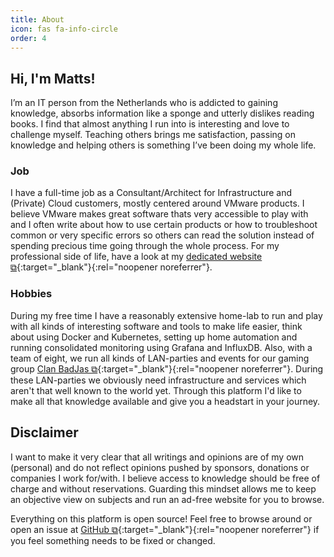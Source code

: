```yaml
---
title: About
icon: fas fa-info-circle
order: 4
---
```


## Hi, I'm Matts!
I’m an IT person from the Netherlands who is addicted to gaining knowledge, absorbs information like a sponge and utterly dislikes reading books. I find that almost anything I run into is interesting and love to challenge myself. Teaching others brings me satisfaction, passing on knowledge and helping others is something I’ve been doing my whole life.

### Job
I have a full-time job as a Consultant/Architect for Infrastructure and (Private) Cloud customers, mostly centered around VMware products. I believe VMware makes great software thats very accessible to play with and I often write about how to use certain products or how to troubleshoot common or very specific errors so others can read the solution instead of spending precious time going through the whole process. For my professional side of life, have a look at my [dedicated website ⧉](https://mattsbos.pro){:target="_blank"}{:rel="noopener noreferrer"}.

### Hobbies
During my free time I have a reasonably extensive home-lab to run and play with all kinds of interesting software and tools to make life easier, think about using Docker and Kubernetes, setting up home automation and running consolidated monitoring using Grafana and InfluxDB.
Also, with a team of eight, we run all kinds of LAN-parties and events for our gaming group [Clan BadJas ⧉](https://cbj.nu){:target="_blank"}{:rel="noopener noreferrer"}. During these LAN-parties we obviously need infrastructure and services which aren't that well known to the world yet. Through this platform I'd like to make all that knowledge available and give you a headstart in your journey.


## Disclaimer
I want to make it very clear that all writings and opinions are of my own (personal) and do not reflect opinions pushed by sponsors, donations or companies I work for/with. I believe access to knowledge should be free of charge and without reservations. Guarding this mindset allows me to keep an objective view on subjects and run an ad-free website for you to browse.

Everything on this platform is open source! Feel free to browse around or open an issue at [GitHub ⧉](https://github.com/MattsTechInfo/mattstechinfo.github.io){:target="_blank"}{:rel="noopener noreferrer"} if you feel something needs to be fixed or changed.